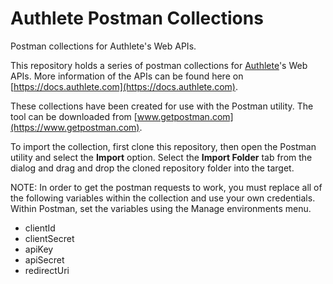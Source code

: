 # Authlete Postman Collections
Postman collections for Authlete's Web APIs.

This repository holds a series of postman collections for [Authlete](https://www.authlete.com)'s Web APIs. More information of the APIs can be found here on [https://docs.authlete.com](https://docs.authlete.com).

These collections have been created for use with the Postman utility. The tool can be downloaded from [www.getpostman.com](https://www.getpostman.com).

To import the collection, first clone this repository, then open the Postman utility and select the **Import** option. Select the **Import Folder** tab from the dialog and drag and drop the cloned repository folder into the target.

NOTE: In order to get the postman requests to work, you must replace all of the following variables within the collection and use your own credentials. Within Postman, set the variables using the Manage environments menu.
- clientId
- clientSecret
- apiKey
- apiSecret
- redirectUri

